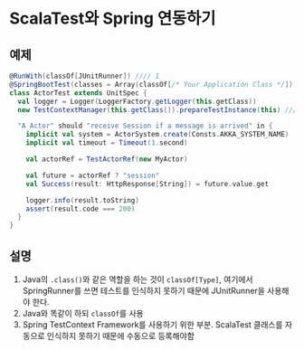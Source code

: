 # ScalaTest와 Spring 연동하기
## 예제
``` scala
@RunWith(classOf[JUnitRunner]) //// 1
@SpringBootTest(classes = Array(classOf[/* Your Application Class */])) //// 2
class ActorTest extends UnitSpec {
  val logger = Logger(LoggerFactory.getLogger(this.getClass))
  new TestContextManager(this.getClass()).prepareTestInstance(this) //// 3

  "A Actor" should "receive Session if a message is arrived" in {
    implicit val system = ActorSystem.create(Consts.AKKA_SYSTEM_NAME)
    implicit val timeout = Timeout(1.second)

    val actorRef = TestActorRef(new MyActor)

    val future = actorRef ? "session"
    val Success(result: HttpResponse[String]) = future.value.get

    logger.info(result.toString)
    assert(result.code === 200)
  }
}
```

## 설명
1. Java의 `.class()`와 같은 역할을 하는 것이 `classOf[Type]`, 여기에서 SpringRunner를 쓰면 테스트를 인식하지 못하기 때문에 JUnitRunner을 사용해야 한다.
2. Java와 똑같이 하되 `classOf`를 사용
3. Spring TestContext Framework를 사용하기 위한 부분. ScalaTest 클래스를 자동으로 인식하지 못하기 때문에 수동으로 등록해야함